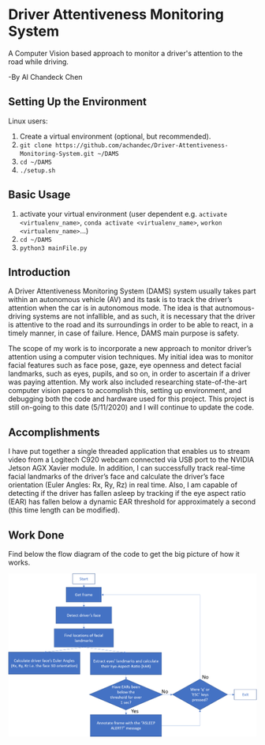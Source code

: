 # Driver Attentiveness Monitoring System
A Computer Vision based approach to monitor a driver's attention to the road while driving.

-By Al Chandeck Chen

## Setting Up the Environment
Linux users:
1. Create a virtual environment (optional, but recommended).
2. `git clone https://github.com/achandec/Driver-Attentiveness-Monitoring-System.git ~/DAMS`
3. `cd ~/DAMS`
4. `./setup.sh`

## Basic Usage
1. activate your virtual environment (user dependent e.g. `activate <virtualenv_name>`, `conda activate <virtualenv_name>`, `workon <virtualenv_name>`...)
2. `cd ~/DAMS`
3. `python3 mainFile.py`

## Introduction
  A Driver Attentiveness Monitoring System (DAMS) system usually takes part within an autonomous vehicle (AV) and its task is to track the driver’s attention when the car is in autonomous mode. The idea is that autnomous-driving systems are not infallible, and as such, it is necessary that the driver is attentive to the road and its surroundings in order to be able to react, in a timely manner, in case of failure. Hence, DAMS main purpose is safety.

  The scope of my work is to incorporate a new approach to monitor driver’s attention using a computer vision techniques. My initial idea was to monitor facial features such as face pose, gaze, eye openness and detect facial landmarks, such as eyes, pupils, and so on, in order to ascertain if a driver was paying attention. My work also included researching state-of-the-art computer vision papers to accomplish this, setting up environment, and debugging both the code and hardware used for this project. This project is still on-going to this date (5/11/2020) and I will continue to update the code.

## Accomplishments
  I have put together a single threaded application that enables us to stream video from a Logitech C920 webcam connected via USB port to the NVIDIA Jetson AGX Xavier module. In addition, I can successfully track real-time facial landmarks of the driver’s face and calculate the driver’s face orientation (Euler Angles: Rx, Ry, Rz) in real time. Also, I am capable of detecting if the driver has fallen asleep by tracking if the eye aspect ratio (EAR) has fallen below a dynamic EAR threshold for approximately a second (this time length can be modified). 

## Work Done
  Find below the flow diagram of the code to get the big picture of how it works.
  <p align="center">
    <img src="images/codeBigPicture.png" width="680">
  </p>
  
